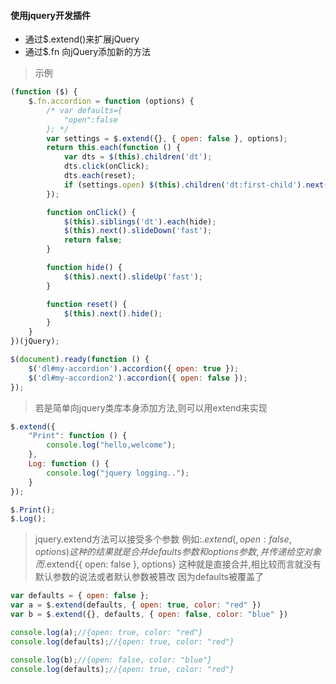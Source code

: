 #### 使用jquery开发插件
* 通过$.extend()来扩展jQuery
* 通过$.fn 向jQuery添加新的方法

>示例
```javascript
(function ($) {
    $.fn.accordion = function (options) {
        /* var defaults={
            "open":false
        }; */
        var settings = $.extend({}, { open: false }, options);
        return this.each(function () {
            var dts = $(this).children('dt');
            dts.click(onClick);
            dts.each(reset);
            if (settings.open) $(this).children('dt:first-child').next().show();
        });

        function onClick() {
            $(this).siblings('dt').each(hide);
            $(this).next().slideDown('fast');
            return false;
        }

        function hide() {
            $(this).next().slideUp('fast');
        }

        function reset() {
            $(this).next().hide();
        }
    }
})(jQuery);

$(document).ready(function () {
    $('dl#my-accordion').accordion({ open: true });
    $('dl#my-accordion2').accordion({ open: false });
});
```

> 若是简单向jquery类库本身添加方法,则可以用extend来实现
``` javascript
$.extend({
    "Print": function () {
        console.log("hello,welcome");
    },
    Log: function () {
        console.log("jquery logging..");
    }
});

$.Print();
$.Log();
```

> jquery.extend方法可以接受多个参数
例如:$.extend({}, { open: false }, options)
这种的结果就是合并defaults参数和options参数,并传递给空对象{}
而$.extend{{ open: false }, options} 这种就是直接合并,相比较而言就没有默认参数的说法或者默认参数被篡改
因为defaults被覆盖了

``` javascript
var defaults = { open: false };
var a = $.extend(defaults, { open: true, color: "red" })
var b = $.extend({}, defaults, { open: false, color: "blue" })

console.log(a);//{open: true, color: "red"}
console.log(defaults);//{open: true, color: "red"}

console.log(b);//{open: false, color: "blue"}
console.log(defaults);//{open: true, color: "red"}
```